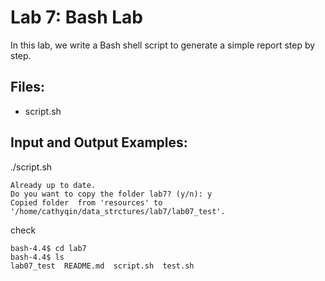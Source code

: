 # Lab 7: Bash Lab

In this lab, we write a Bash shell script to generate a simple report step by step. 

## Files: 

* script.sh

## Input and Output Examples:

./script.sh
```
Already up to date.
Do you want to copy the folder lab7? (y/n): y
Copied folder  from 'resources' to '/home/cathyqin/data_strctures/lab7/lab07_test'.
```

check
```
bash-4.4$ cd lab7
bash-4.4$ ls
lab07_test  README.md  script.sh  test.sh
```
